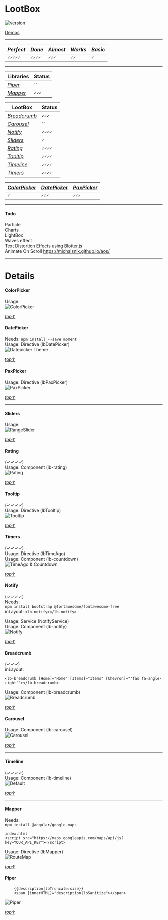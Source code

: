 # LootBox
![version](https://img.shields.io/badge/Version-0.20.116-green.svg)
 
[Demos](https://krsln.github.io/NgLootBox)
___ 
 *Perfect* | *Done* | *Almost* | *Works* | *Basic*
  --- | --- | --- | --- | ---  
 `✓✓✓✓✓` | `✓✓✓✓` | `✓✓✓` | `✓✓`   | `✓`  
___
 Libraries | Status  
 --- | ---  
 *[Piper](#piper)* | ``  
 *[Mapper](#mapper)* | `✓✓✓` 

 LootBox | Status 
 --- | ---  
 *[Breadcrumb](#breadcrumb)* | `✓✓✓`  
 *[Carousel](#carousel)* | ``  
 *[Notify](#notify)* | `✓✓✓✓`  
 *[Sliders](#sliders)* | `✓`  
 *[Rating](#rating)* | `✓✓✓✓`  
 *[Tooltip](#tooltip)* | `✓✓✓✓`  
 *[Timeline](#timeline)* | `✓✓✓✓`  
 *[Timers](#timers)* | `✓✓✓✓`  

*[ColorPicker](#colorpicker)* | *[DatePicker](#datepicker)* | *[PaxPicker](#paxpicker)*
--- | ---  | ---  
`✓`  | `✓✓✓`  | `✓✓✓`  

___
#### Todo
Particle   
Charts  
LightBox  
Waves effect  
Text Distortion Effects using Blotter.js  
Animate On Scroll    https://michalsnik.github.io/aos/   
___
# Details
 
#### ColorPicker 
Usage:  
![](LootBox/ColorPicker/Screenshots/ColorPicker.png "ColorPicker")

*[top↑](#lootbox)*
#### DatePicker
Needs: `npm install --save moment`  
Usage: Directive (lbDatePicker)  
![](LootBox/DatePicker/Screenshots/Datepicker_Colors.png "Datepicker Theme")

[top↑](#lootbox)
#### PaxPicker
Usage: Directive (lbPaxPicker)  
![](LootBox/PaxPicker/Screenshots/PaxPicker.png "PaxPicker") 

*[top↑](#lootbox)*
___
#### Sliders
Usage:  
![](LootBox/Sliders/Screenshots/RangeSlider.png "RangeSlider")

*[top↑](#lootbox)*
#### Rating
(✓✓✓✓)  
Usage: Component (lb-rating)  
![](LootBox/Rating/Screenshots/Rating.png "Rating")

*[top↑](#lootbox)*
#### Tooltip
(✓✓✓✓)  
Usage: Directive (lbTooltip)  
![](LootBox/Tooltip/Screenshots/Tooltip.png "Tooltip")

*[top↑](#lootbox)*
#### Timers
(✓✓✓✓)  
Usage: Directive (lbTimeAgo)  
Usage: Component (lb-countdown)  
![](LootBox/Timers/Screenshots/Timer.png "TimeAgo & Countdown") 

*[top↑](#lootbox)*
#### Notify
(✓✓✓✓)  
Needs:  
`npm install bootstrap @fortawesome/fontawesome-free`  
inLayout: `<lb-notify></lb-notify>`  

Usage: Service (NotifyService)  
Usage: Component (lb-notify)  
![](LootBox/Notify/Screenshots/Notify.png "Notify") 
 
*[top↑](#lootbox)*
#### Breadcrumb   
(✓✓✓)  
inLayout: 
```
<lb-breadcrumb [Home]="Home" [Items]="Items" [Chevron]="'fas fa-angle-right'"></lb-breadcrumb>
```  
 
Usage: Component (lb-breadcrumb)  
![](LootBox/Breadcrumb/Screenshots/Breadcrumb_2020-01-14.png "Breadcrumb") 

*[top↑](#lootbox)*
#### Carousel 
Usage: Component (lb-carousel)  
![](LootBox/Carousel/Screenshots/Carousel_2020-01-17.png "Carousel") 

*[top↑](#lootbox)*
___ 
#### Timeline
(✓✓✓✓)  
Usage: Component (lb-timeline)  
![](LootBox/Timeline/Screenshots/Timeline_Default_2020-01-10.png "Default") 

*[top↑](#lootbox)*
___ 

#### Mapper
Needs:  
`npm install @angular/google-maps`
```
index.html
<script src="https://maps.googleapis.com/maps/api/js?key=YOUR_API_KEY"></script>
```  

Usage: Directive (lbMapper)  
![](Mapper/Screenshots/Mapper_RouteMap.png "RouteMap")

*[top↑](#lootbox)*
#### Piper
        {{description|lbTruncate:size}}
        <span [innerHTML]="description|lbSanitize"></span>
![](Piper/Screenshots/Piper.png "Piper") 

*[top↑](#lootbox)*
